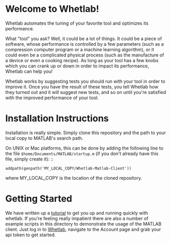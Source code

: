 Welcome to Whetlab!
===================

Whetlab automates the tuning of your favorite tool and optimizes its
performance.

What "tool" you ask? Well, it could be a lot of things.  It could be a
piece of software, whose performance is controlled by a few parameters
(such as a compression computer program or a machine learning
algorithm), or it could even be a complicated physical process (such
as the manufacture of a device or even a cooking recipe). As long as
your tool has a few knobs which you can crank up or down in order to
impact its performance, Whetlab can help you!

Whetlab works by suggesting tests you should run with your tool in
order to improve it. Once you have the result of these tests, you tell
Whetlab how they turned out and it will suggest new tests, and so on
until you're satisfied with the improved performance of your tool.

Installation Instructions
=========================

Installation is really simple.  Simply clone this repository and the path
to your local copy to MATLAB's search path. 

On UNIX or Mac platforms, this can be done by adding the following
line to the file ``$home/Documents/MATLAB/startup.m`` (if you don't already
have this file, simply create it): ::

    addpath(genpath('MY_LOCAL_COPY/Whetlab-Matlab-Client'))

where MY_LOCAL_COPY is the location of the cloned repository.

Getting Started
===============

We have written up a [tutorial](https://www.whetlab.com/docs/matlab-tutorial/) to get
you up and running quickly with whetlab.  If you're feeling really
impatient there are also a number of example scripts in this directory
to demonstrate the usage of the MATLAB client.  Just log in to
[Whetlab](https://www.whetlab.com), navigate to the Account page and
grab your api token to get started.
